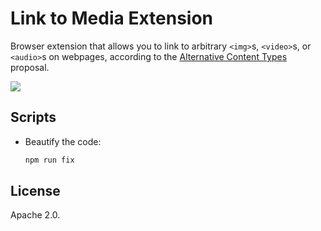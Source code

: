 # Link to Media Extension

Browser extension that allows you to link to arbitrary `<img>`s, `<video>`s, or `<audio>`s on webpages,
according to the
[Alternative Content Types](https://github.com/WICG/scroll-to-text-fragment/blob/main/EXTENSIONS.md)
proposal.

![](https://github.com/tomayac/link-to-img-video-audio/blob/main/images/icons/icon128.png?raw=true)

## Scripts

- Beautify the code:
  ```bash
  npm run fix
  ```

## License

Apache 2.0.
